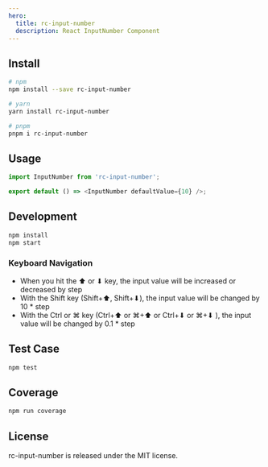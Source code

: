 ```yaml
---
hero:
  title: rc-input-number
  description: React InputNumber Component
---
```


## Install

```sh
# npm
npm install --save rc-input-number

# yarn
yarn install rc-input-number

# pnpm
pnpm i rc-input-number
```

## Usage

```ts
import InputNumber from 'rc-input-number';

export default () => <InputNumber defaultValue={10} />;
```

## Development

```sh
npm install
npm start
```

### Keyboard Navigation

- When you hit the ⬆ or ⬇ key, the input value will be increased or decreased by step
- With the Shift key (Shift+⬆, Shift+⬇), the input value will be changed by 10 * step
- With the Ctrl or ⌘ key (Ctrl+⬆ or ⌘+⬆ or Ctrl+⬇ or ⌘+⬇ ), the input value will be changed by 0.1 * step

## Test Case

```sh
npm test
```

## Coverage

```sh
npm run coverage
```

## License

rc-input-number is released under the MIT license.
